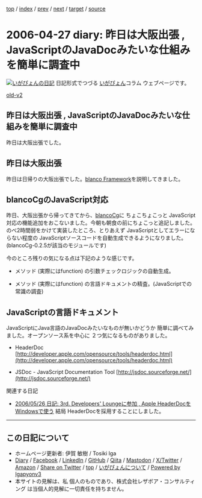 [top](../index.html) 
 / [index](index.html) 
 / [prev](ig060425.html) 
 / [next](ig060428.html) 
 / [target](https://www.igapyon.jp/igapyon/diary/2006/ig060427.html) 
 / [source](https://github.com/igapyon/diary/blob/master/2006/ig060427.src.md) 

2006-04-27 diary: 昨日は大阪出張 , JavaScriptのJavaDocみたいな仕組みを簡単に調査中
=====================================================================================================
[![いがぴょんの日記](https://www.igapyon.jp/igapyon/diary/images/iga202308_64.jpg "いがぴょん")](https://www.igapyon.jp/igapyon/diary/memo/memoigapyon.html) 日記形式でつづる [いがぴょん](https://www.igapyon.jp/igapyon/diary/memo/memoigapyon.html)コラム ウェブページです。

[old-v2](ig060427-orig.html)

## 昨日は大阪出張 , JavaScriptのJavaDocみたいな仕組みを簡単に調査中

昨日は大阪出張でした。


## 昨日は大阪出張

昨日は日帰りの大阪出張でした。[blanco Framework](https://www.igapyon.jp/blanco/blanco.ja.html)を説明してきました。

## blancoCgのJavaScript対応

昨日、大阪出張から帰ってきてから、[blancoCg](https://www.igapyon.jp/blanco/blancocg.html)に ちょこちょこっと JavaScript対応の機能追加をおこないました。今朝も朝食の前にちょこっと追記しました。のべ2時間弱をかけて実装したところ、とりあえず JavaScriptとしてエラーにならない程度の JavaScriptソースコードを自動生成できるようになりました。(blancoCg-0.2.5が該当のモジュールです)

今のところ残りの気になる点は下記のような感じです。

* メソッド (実際にはfunction) の引数チェックロジックの自動生成。
  
* メソッド (実際にはfunction) の言語ドキュメントの精査。(JavaScriptでの常識の調査)

## JavaScriptの言語ドキュメント

JavaScriptにJava言語のJavaDocみたいなものが無いかどうか 簡単に調べてみました。オープンソース系を中心に ２つ気になるものがありました。

* HeaderDoc
  [http://developer.apple.com/opensource/tools/headerdoc.html](http://developer.apple.com/opensource/tools/headerdoc.html)
  
* JSDoc - JavaScript Documentation Tool
  [http://jsdoc.sourceforge.net/](http://jsdoc.sourceforge.net/)

関連する日記

* [2006/05/26 日記: 3rd. Developers' Loungeに参加 , Apple HeaderDocを Windowsで使う](ig060526.html)
  結局 HeaderDocを採用することにしました。


----------------------------------------------------------------------------------------------------

## この日記について

* ホームページ更新者: 伊賀 敏樹 / Tosiki Iga
* [Diary](https://www.igapyon.jp/igapyon/diary/) / [Facebook](https://www.facebook.com/igapyon) / [LinkedIn](https://www.linkedin.com/in/toshikiiga) / [GitHub](https://github.com/igapyon) / [Qiita](https://qiita.com/igapyon) / [Mastodon](https://social.vivaldi.net/@igapyon) / [X/Twitter](https://twitter.com/ToshikiIga) / [Amazon](https://www.amazon.co.jp/%E4%BC%8A%E8%B3%80-%E6%95%8F%E6%A8%B9/e/B004LTQWCQ) / 
[Share on Twitter](https://twitter.com/intent/tweet?hashtags=igapyon%2Cdiary%2C%E3%81%84%E3%81%8C%E3%81%B4%E3%82%87%E3%82%93&text=%E6%98%A8%E6%97%A5%E3%81%AF%E5%A4%A7%E9%98%AA%E5%87%BA%E5%BC%B5+%2C+JavaScript%E3%81%AEJavaDoc%E3%81%BF%E3%81%9F%E3%81%84%E3%81%AA%E4%BB%95%E7%B5%84%E3%81%BF%E3%82%92%E7%B0%A1%E5%8D%98%E3%81%AB%E8%AA%BF%E6%9F%BB%E4%B8%AD&url=https%3A%2F%2Fwww.igapyon.jp%2Figapyon%2Fdiary%2F2006%2Fig060427.html) / [top](../index.html) / [いがぴょんについて](https://www.igapyon.jp/igapyon/diary/memo/memoigapyon.html) / [Powered by Igapyonv3](https://github.com/igapyon/igapyonv3)
* 本サイトの見解は、私 個人のものであり、株式会社レザボア・コンサルティング は当個人的見解に一切責任を持ちません。 
